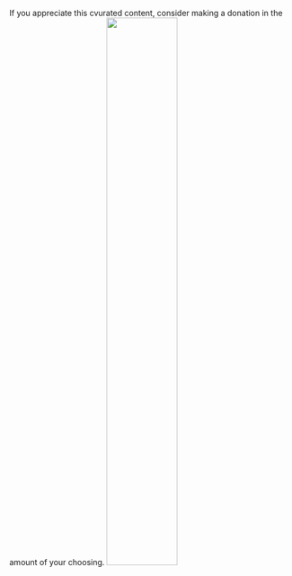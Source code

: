 If you appreciate this cvurated content, consider making a donation in the amount of your choosing.
<img src="https://paywall.link/to/donation" style="width: 50%; height: 50%"/>
